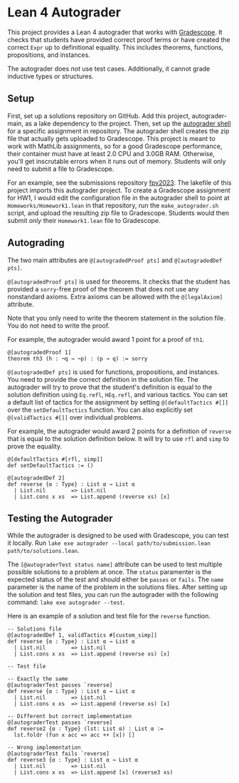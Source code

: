 # Lean 4 Autograder

This project provides a Lean 4 autograder that works with [Gradescope](https://gradescope-autograders.readthedocs.io/en/latest/). 
It checks that students have provided correct proof terms or have created the correct `Expr` up to definitional equality. 
This includes theorems, functions, propositions, and instances. 

The autograder does *not* use test cases. Additionally, it cannot grade inductive types or structures.

## Setup 

First, set up a solutions repository on GitHub.
Add this project, autograder-main, as a lake dependency to the project. 
Then, set up the [autograder shell](https://github.com/robertylewis/lean4_autograder) for a specific assignment in repository.
The autograder shell creates the zip file that actually gets uploaded to Gradescope.
This project is meant to work with MathLib assignments, so for a good Gradescope performance, their container must have at least 2.0 CPU and 3.0GB RAM. 
Otherwise, you'll get inscrutable errors when it runs out of memory. 
Students will only need to submit a file to Gradescope.

For an example, see the submissions repository [fpv2023](https://github.com/BrownCS1951x/fpv2023). 
The lakefile of this project imports this autograder project.
To create a Gradescope assignment for HW1, I would edit the configuration file in the autograder shell 
to point at `Homeworks/Homework1.lean` in that repository, run the `make_autograder.sh` script, 
and upload the resulting zip file to Gradescope.
Students would then submit *only* their `Homework1.lean` file to Gradescope.

## Autograding 

The two main attributes are `@[autogradedProof pts]` and `@[autogradedDef pts]`.

`@[autogradedProof pts]` is used for theorems. 
It checks that the student has provided a `sorry`-free proof of the theorem that does not use any nonstandard axioms.
Extra axioms can be allowed with the `@[legalAxiom]` attribute.

Note that you only need to write the theorem statement in the solution file. 
You do not need to write the proof.

For example, the autograder would award 1 point for a proof of `th1`.

```lean
@[autogradedProof 1]
theorem th3 (h : ¬q → ¬p) : (p → q) := sorry
```

`@[autogradedDef pts]` is used for functions, propositions, and instances.
You need to provide the correct definition in the solution file.
The autograder will try to prove that the student's definition is equal to the solution definition using `Eq.refl`, `HEq.refl`, and various tactics.
You can set a default list of tactics for the assignment by setting `@[defaultTactics #[]]` over the `setDefaultTactics` function.
You can also explicitly set `@[validTactics #[]]` over individual problems.

For example, the autograder would award 2 points for a definition of `reverse` that is equal to the solution definition below.
It will try to use `rfl` and `simp` to prove the equality.

```lean
@[defaultTactics #[rfl, simp]] 
def setDefaultTactics := () 

@[autogradedDef 2]
def reverse {α : Type} : List α → List α
  | List.nil        => List.nil
  | List.cons x xs  => List.append (reverse xs) [x]
```

## Testing the Autograder

While the autograder is designed to be used with Gradescope, you can test it locally.
Run ```lake exe autograder --local path/to/submission.lean path/to/solutions.lean```.

The `[@autograderTest status name]` attribute can be used to test multiple possible solutions to a problem at once.
The `status` paramenter is the expected status of the test and should either be `passes` or `fails`.
The `name` parameter is the name of the problem in the solutions files. 
After setting up the solution and test files, you can run the autograder with the following command: `lake exe autograder --test`.

Here is an example of a solution and test file for the `reverse` function.

```lean
-- Solutions file
@[autogradedDef 1, validTactics #[custom_simp]]
def reverse {α : Type} : List α → List α
  | List.nil        => List.nil
  | List.cons x xs  => List.append (reverse xs) [x]
```

```lean
-- Test file

-- Exactly the same
@[autograderTest passes `reverse]
def reverse {α : Type} : List α → List α
  | List.nil        => List.nil
  | List.cons x xs  => List.append (reverse xs) [x]

-- Different but correct implementation
@[autograderTest passes `reverse]
def reverse2 {α : Type} (lst: List α) : List α := 
  lst.foldr (fun x acc => acc ++ [x]) []

-- Wrong implementation
@[autograderTest fails `reverse]
def reverse3 {α : Type} : List α → List α
  | List.nil        => List.nil
  | List.cons x xs  => List.append [x] (reverse3 xs)
```
